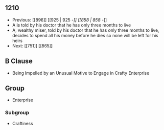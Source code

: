 ## 1210
- Previous: [[898]] [[925 | 925 -*]] [[858 | 858 -*]] 
- A is told by his doctor that he has only three months to live
- A, wealthy miser, told by his doctor that he has only three months to live, decides to spend all his money before he dies so none will be left for his heirs
- Next: [[751]] [[865]] 

## B Clause
- Being Impelled by an Unusual Motive to Engage in Crafty Enterprise

## Group
- Enterprise

### Subgroup
- Craftiness

